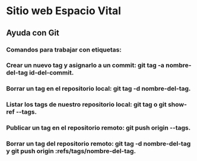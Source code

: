 # Sitio web Espacio Vital
## Ayuda con Git
### Comandos para trabajar con etiquetas:
### Crear un nuevo tag y asignarlo a un commit: git tag -a nombre-del-tag id-del-commit.
### Borrar un tag en el repositorio local: git tag -d nombre-del-tag.
### Listar los tags de nuestro repositorio local: git tag o git show-ref --tags.
### Publicar un tag en el repositorio remoto: git push origin --tags.
### Borrar un tag del repositorio remoto: git tag -d nombre-del-tag y git push origin :refs/tags/nombre-del-tag.
